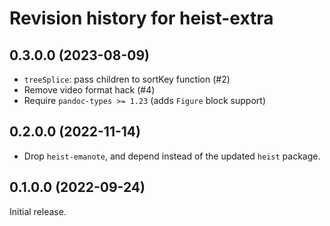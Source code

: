 # Revision history for heist-extra

## 0.3.0.0 (2023-08-09)

- `treeSplice`: pass children to sortKey function (#2)
- Remove video format hack (#4)
- Require `pandoc-types >= 1.23` (adds `Figure` block support)

## 0.2.0.0 (2022-11-14)

- Drop `heist-emanote`, and depend instead of the updated `heist` package.

## 0.1.0.0 (2022-09-24)

Initial release.

